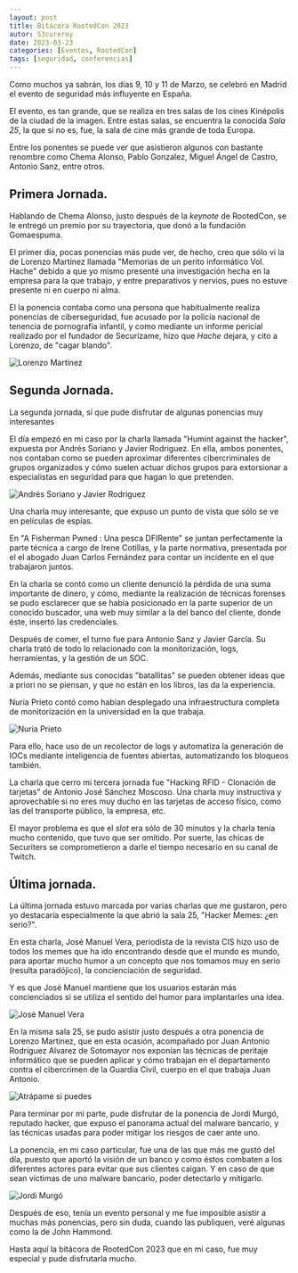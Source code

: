 ```yaml
---
layout: post
title: Bitácora RootedCon 2023
autor: S3cureroy
date: 2023-03-23
categories: [Eventos, RootedCon]
tags: [seguridad, conferencias]
---
```


Como muchos ya sabrán, los días 9, 10 y 11 de Marzo, se celebró en Madrid el evento de seguridad más influyente en España.

El evento, es tan grande, que se realiza en tres salas de los cines Kinépolis de la ciudad de la imagen. Entre estas salas, se encuentra la conocida *Sala 25*, la que si no es, fue, la sala de cine más grande de toda Europa.

Entre los ponentes se puede ver que asistieron algunos con bastante renombre como Chema Alonso, Pablo Gonzalez, Miguel Ángel de Castro, Antonio Sanz, entre otros.

## Primera Jornada.
Hablando de Chema Alonso, justo después de la *keynote* de RootedCon, se le entregó un premio por su trayectoria, que donó a la fundación Gomaespuma.

El primer día, pocas ponencias más pude ver, de hecho, creo que sólo vi la de Lorenzo Martínez llamada "Memorias de un perito informático Vol. Hache" debido a que yo mismo presenté una investigación hecha en la empresa para la que trabajo, y entre preparativos y nervios, pues no estuve presente ni en cuerpo ni alma.

El la ponencia contaba como una persona que habitualmente realiza ponencias de ciberseguridad, fue acusado por la policía nacional de tenencia de pornografía infantil, y como mediante un informe pericial realizado por el fundador de Securízame, hizo que *Hache* dejara, y cito a Lorenzo, de "cagar blando".

![Lorenzo Martínez](https://i.imgur.com/I8jATlV.jpg)

## Segunda Jornada.
La segunda jornada, sí que pude disfrutar de algunas ponencias muy interesantes 

El día empezó en mi caso por la charla llamada "Humint against the hacker", expuesta por Andrés Soriano y Javier Rodriguez. En ella, ambos ponentes, nos contaban como se pueden aproximar diferentes cibercriminales de grupos organizados y cómo suelen actuar dichos grupos para extorsionar a especialistas en seguridad para que hagan lo que pretenden.

![Andrés Soriano y Javier Rodriguez](https://i.imgur.com/YvrpPY2.jpg)

Una charla muy interesante, que expuso un punto de vista que sólo se ve en películas de espías. 

En "A Fisherman Pwned : Una pesca DFIRente" se juntan perfectamente la parte técnica a cargo de Irene Cotillas, y la parte normativa, presentada por el el abogado Juan Carlos Fernández para contar un incidente en el que trabajaron juntos.

En la charla se contó como un cliente denunció la pérdida de una suma importante de dinero, y cómo, mediante la realización de técnicas forenses se pudo esclarecer que se había posicionado en la parte superior de un conocido buscador, una web muy similar a la del banco del cliente, donde éste, insertó las credenciales.

Después de comer, el turno fue para Antonio Sanz y Javier García. Su charla trató de todo lo relacionado con la monitorización, logs, herramientas, y la gestión de un SOC. 

Además, mediante sus conocidas "batallitas" se pueden obtener ideas que a priori no se piensan, y que no están en los libros, las da la experiencia.

Nuria Prieto contó como habían desplegado una infraestructura completa de monitorización en la universidad en la que trabaja.

![Nuria Prieto](https://i.imgur.com/aZXB483.jpg)

Para ello, hace uso de un recolector de logs y automatiza la generación de IOCs mediante inteligencia de fuentes abiertas, automatizando los bloqueos también.

La charla que cerro mi tercera jornada fue "Hacking RFID - Clonación de tarjetas" de Antonio José Sánchez Moscoso. Una charla muy instructiva y aprovechable si no eres muy ducho en las tarjetas de acceso físico, como las del transporte público, la empresa, etc.

El mayor problema es que el *slot* era sólo de 30 minutos y la charla tenía mucho contenido, que tuvo que ser omitido. Por suerte, las chicas de Securiters se comprometieron a darle el tiempo necesario en su canal de Twitch.

## Última jornada.
La última jornada estuvo marcada por varias charlas que me gustaron, pero yo destacaría especialmente la que abrió la sala 25, "Hacker Memes: ¿en serio?".

En esta charla, José Manuel Vera, periodista de la revista CIS hizo uso de todos los memes que ha ido encontrando desde que el mundo es mundo, para aportar mucho humor a un concepto que nos tomamos muy en serio (resulta paradójico), la concienciación de seguridad.

Y es que José Manuel mantiene que los usuarios estarán más concienciados si se utiliza el sentido del humor para implantarles una idea.

![José Manuel Vera](https://i.imgur.com/oQPDBS2.jpg)

En la misma sala 25, se pudo asistir justo después a otra ponencia de Lorenzo Martinez, que en esta ocasión, acompañado por Juan Antonio Rodríguez Alvarez de Sotomayor nos exponían las técnicas de peritaje informático que se pueden aplicar y cómo trabajan en el departamento contra el cibercrimen de la Guardia Civil, cuerpo en el que trabaja Juan Antonio. 

![Atrápame si puedes](https://i.imgur.com/nb2b85r.jpg)

Para terminar por mi parte, pude disfrutar de la ponencia de Jordi Murgó, reputado hacker, que expuso el panorama actual del malware bancario, y las técnicas usadas para poder mitigar los riesgos de caer ante uno.

La ponencia, en mi caso particular, fue una de las que más me gustó del día, puesto que aportó la visión de un banco y como éstos combaten a los diferentes actores para evitar que sus clientes caigan. Y en caso de que sean víctimas de uno malware bancario, poder detectarlo y mitigarlo.

![Jordi Murgó](https://i.imgur.com/hDhBdnf.jpg)

Después de eso, tenía un evento personal y me fue imposible asistir a muchas más ponencias, pero sin duda, cuando las publiquen, veré algunas como la de John Hammond.

Hasta aquí la bitácora de RootedCon 2023 que en mi caso, fue muy especial y pude disfrutarla mucho. 

